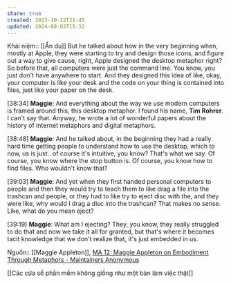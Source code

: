 ```yaml
---
share: true
created: 2023-10-22T21:45
updated: 2024-08-02T15:32
---
```

Khái niệm:: [[Ẩn dụ]]
But he talked about how in the very beginning when, mostly at Apple, they were starting to try and design those icons, and figure out a way to give cause, right, Apple designed the desktop metaphor right? So before that, all computers were just the command line. You know, you just don't have anywhere to start. And they designed this idea of like, okay, your computer is like your desk and the code on your thing is contained into files, just like your paper on the desk.

[38:34] **Maggie**: And everything about the way we use modern computers is framed around this, this desktop metaphor. I found his name, **Tim Rohrer**. I can't say that. Anyway, he wrote a lot of wonderful papers about the history of internet metaphors and digital metaphors.

[38:48] **Maggie**: And he talked about, in the beginning they had a really hard time getting people to understand how to use the desktop, which to now, us is just.. of course it's intuitive, you know? That's what we say. Of course, you know where the stop button is. Of course, you know how to find files. Who wouldn't know that?

[39:03] **Maggie**: And yet when they first handed personal computers to people and then they would try to teach them to like drag a file into the trashcan and people, or they had to like try to eject disc with the, and they were like, why would I drag a disc into the trashcan? That makes no sense. Like, what do you mean eject?

[39:19] **Maggie**: What am I ejecting? They, you know, they really struggled to do that and now we take it all for granted, but that's where it becomes tacit knowledge that we don't realize that, it's just embedded in us.


Nguồn:: [[Maggie Appleton]], [MA 12: Maggie Appleton on Embodiment Through Metaphors - Maintainers Anonymous](https://maintainersanonymous.com/metaphor/#t=37:57)

[[Các cửa sổ phần mềm không giống như một bàn làm việc thật]] 